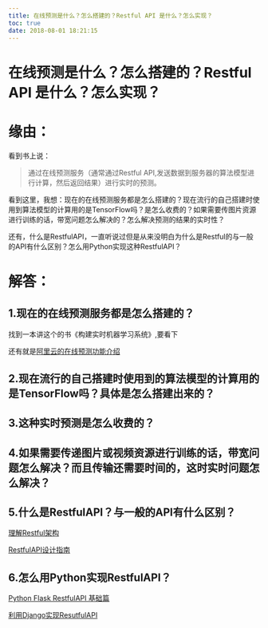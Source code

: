```yaml
---
title: 在线预测是什么？怎么搭建的？Restful API 是什么？怎么实现？
toc: true
date: 2018-08-01 18:21:15
---
```

# 在线预测是什么？怎么搭建的？Restful API 是什么？怎么实现？

# **缘由：**


看到书上说：


<blockquote>通过在线预测服务（通常通过Restful API,发送数据到服务器的算法模型进行计算，然后返回结果）进行实时的预测。</blockquote>


看到这里，我想：现在的在线预测服务都是怎么搭建的？现在流行的自己搭建时使用到算法模型的计算用的是TensorFlow吗？是怎么收费的？如果需要传图片资源进行训练的话，带宽问题怎么解决的？怎么解决预测的结果的实时性？

还有，什么是RestfulAPI，一直听说过但是从来没明白为什么是Restful的与一般的API有什么区别？怎么用Python实现这种RestfulAPI？


# **解答：**




## 1.现在的在线预测服务都是怎么搭建的？


找到一本讲这个的书《构建实时机器学习系统》,要看下

还有就是[阿里云的在线预测功能介绍](https://help.aliyun.com/document_detail/45395.html)


## 2.现在流行的自己搭建时使用到的算法模型的计算用的是TensorFlow吗？具体是怎么搭建出来的？




## 3.这种实时预测是怎么收费的？




## 4.如果需要传递图片或视频资源进行训练的话，带宽问题怎么解决？而且传输还需要时间的，这时实时问题怎么解决？




## 5.什么是RestfulAPI？与一般的API有什么区别？


[理解Restful架构](http://www.ruanyifeng.com/blog/2011/09/restful.html)

[RestfulAPI设计指南](http://www.ruanyifeng.com/blog/2014/05/restful_api.html)


## 6.怎么用Python实现RestfulAPI？


[Python Flask RestfulAPI 基础篇](http://blog.csdn.net/bestallen/article/details/53767114)

[利用Django实现ResutfulAPI](https://www.cnblogs.com/zhouyang123200/p/6606405.html)
